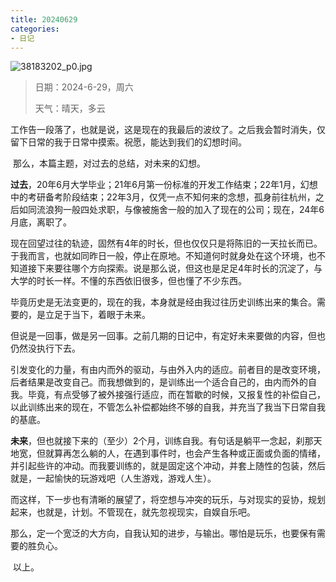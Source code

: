 ```yaml
---
title: 20240629
categories:
- 日记
---
```


![38183202_p0.jpg](https://byyw-oss1.oss-cn-hangzhou.aliyuncs.com/img/2024/06/29-5c91c3f541eaf43a75a6912069b000a6-38183202_p0.jpg.webp)

>日期：2024-6-29，周六
>
>天气：晴天，多云

​	工作告一段落了，也就是说，这是现在的我最后的波纹了。之后我会暂时消失，仅留下日常的我于日常中摸索。祝愿，能达到我们的幻想时间。

​	那么，本篇主题，对过去的总结，对未来的幻想。

​	**过去**，20年6月大学毕业；21年6月第一份标准的开发工作结束；22年1月，幻想中的考研备考阶段结束；22年3月，仅凭一点不知何来的念想，孤身前往杭州，之后如同流浪狗一般四处求职，与像被施舍一般的加入了现在的公司；现在，24年6月底，离职了。

​	现在回望过往的轨迹，固然有4年的时长，但也仅仅只是将陈旧的一天拉长而已。于我而言，也就如同昨日一般，停止在原地。不知道何时就身处在这个环境，也不知道接下来要往哪个方向探索。说是那么说，但这也是足足4年时长的沉淀了，与大学的时长一样。不懂的东西依旧很多，但也懂了不少东西。

​	毕竟历史是无法变更的，现在的我，本身就是经由我过往历史训练出来的集合。需要的，是立足于当下，着眼于未来。

​	但说是一回事，做是另一回事。之前几期的日记中，有定好未来要做的内容，但也仍然没执行下去。

​	引发变化的力量，有由内而外的驱动，与由外入内的适应。前者目的是改变环境，后者结果是改变自己。而我想做到的，是训练出一个适合自己的，由内而外的自我。毕竟，有点受够了被外接强行适应，而在暂歇的时候，又报复性的补偿自己，以此训练出来的现在，不管怎么补偿都始终不够的自我，并充当了我当下日常自我的基底。

​	**未来**，但也就接下来的（至少）2个月，训练自我。有句话是躺平一念起，刹那天地宽，但就算再怎么躺的人，在遇到事件时，也会产生各种或正面或负面的情绪，并引起些许的冲动。而我要训练的，就是固定这个冲动，并套上随性的包装，然后就是，一起愉快的玩游戏吧（人生游戏，游戏人生）。

​	而这样，下一步也有清晰的展望了，将空想与冲突的玩乐，与对现实的妥协，规划起来，也就是，计划。不管现在，就先忽视现实，自娱自乐吧。

​	那么，定一个宽泛的大方向，自我认知的进步，与输出。哪怕是玩乐，也要保有需要的胜负心。

​	以上。

​	

​	

​	